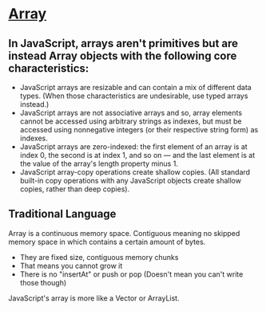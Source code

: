 # [Array](https://developer.mozilla.org/en-US/docs/Web/JavaScript/Reference/Global_Objects/Array)

## In JavaScript, arrays aren't primitives but are instead Array objects with the following core characteristics:
- JavaScript arrays are resizable and can contain a mix of different data types. (When those characteristics are undesirable, use typed arrays instead.)
- JavaScript arrays are not associative arrays and so, array elements cannot be accessed using arbitrary strings as indexes, but must be accessed using nonnegative integers (or their respective string form) as indexes.
- JavaScript arrays are zero-indexed: the first element of an array is at index 0, the second is at index 1, and so on — and the last element is at the value of the array's length property minus 1.
- JavaScript array-copy operations create shallow copies. (All standard built-in copy operations with any JavaScript objects create shallow copies, rather than deep copies).

## Traditional Language
Array is a continuous memory space. Contiguous meaning no skipped memory space in which contains a certain amount of bytes.
- They are fixed size, contiguous memory chunks
- That means you cannot grow it
- There is no "insertAt" or push or pop (Doesn't mean you can't write those though)

JavaScript's array is more like a Vector or ArrayList.
